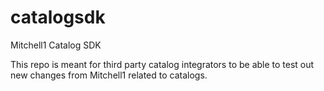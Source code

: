 # catalogsdk
Mitchell1 Catalog SDK

This repo is meant for third party catalog integrators to be able to test out new changes from Mitchell1 related to catalogs.
